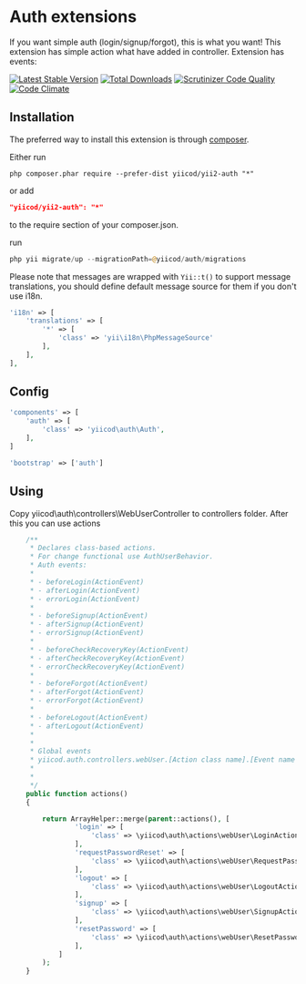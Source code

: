 Auth extensions
===============

If you want simple auth (login/signup/forgot), this is what you want! This extension
has simple action what have added in controller. Extension has events: 

[![Latest Stable Version](https://poser.pugx.org/yiicod/yii2-auth/v/stable)](https://packagist.org/packages/yiicod/yii2-auth) [![Total Downloads](https://poser.pugx.org/yiicod/yii2-auth/downloads)](https://packagist.org/packages/yiicod/yii2-auth) [![Scrutinizer Code Quality](https://scrutinizer-ci.com/g/yiicod/yii2-auth/badges/quality-score.png?b=master)](https://scrutinizer-ci.com/g/yiicod/yii2-auth/?branch=master)[![Code Climate](https://codeclimate.com/github/yiicod/yii2-auth/badges/gpa.svg)](https://codeclimate.com/github/yiicod/yii2-auth)

Installation
------------
The preferred way to install this extension is through [composer](http://getcomposer.org/download/).

Either run

```
php composer.phar require --prefer-dist yiicod/yii2-auth "*"
```

or add

```json
"yiicod/yii2-auth": "*"
```

to the require section of your composer.json.

run
```php
php yii migrate/up --migrationPath=@yiicod/auth/migrations
```
Please note that messages are wrapped with ```Yii::t()``` to support message translations, you should define default message source for them if you don't use i18n.
```php
'i18n' => [
    'translations' => [
        '*' => [
            'class' => 'yii\i18n\PhpMessageSource'
        ],
    ],
],
```
Config
------

```php
'components' => [
    'auth' => [
        'class' => 'yiicod\auth\Auth',
    ],
]

'bootstrap' => ['auth']
```

Using
-----

Copy yiicod\auth\controllers\WebUserController to controllers folder.
After this you can use actions
```php
    /**
     * Declares class-based actions.
     * For change functional use AuthUserBehavior.
     * Auth events:
     *
     * - beforeLogin(ActionEvent)
     * - afterLogin(ActionEvent)
     * - errorLogin(ActionEvent)
     *
     * - beforeSignup(ActionEvent)
     * - afterSignup(ActionEvent)
     * - errorSignup(ActionEvent)
     *
     * - beforeCheckRecoveryKey(ActionEvent)
     * - afterCheckRecoveryKey(ActionEvent)
     * - errorCheckRecoveryKey(ActionEvent)
     *
     * - beforeForgot(ActionEvent)
     * - afterForgot(ActionEvent)
     * - errorForgot(ActionEvent)
     *
     * - beforeLogout(ActionEvent)
     * - afterLogout(ActionEvent)
     *
     *
     * Global events
     * yiicod.auth.controllers.webUser.[Action class name].[Event name (beforeLogin)]
     * 
     *
     */
    public function actions()
    {

        return ArrayHelper::merge(parent::actions(), [
                'login' => [
                    'class' => \yiicod\auth\actions\webUser\LoginAction::className(),
                ],
                'requestPasswordReset' => [
                    'class' => \yiicod\auth\actions\webUser\RequestPasswordResetAction::className(),
                ],
                'logout' => [
                    'class' => \yiicod\auth\actions\webUser\LogoutAction::className(),
                ],
                'signup' => [
                    'class' => \yiicod\auth\actions\webUser\SignupAction::className(),
                ],
                'resetPassword' => [
                    'class' => \yiicod\auth\actions\webUser\ResetPasswordAction::className(),
                ],
            ]
        );
    }
```
